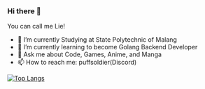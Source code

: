 ### Hi there 👋
You can call me Lie!

- 🔭 I’m currently Studying at State Polytechnic of Malang
- 🌱 I’m currently learning to become Golang Backend Developer
- 💬 Ask me about Code, Games, Anime, and Manga
- 📫 How to reach me: puffsoldier(Discord)

[![Top Langs](https://github-readme-stats-inky-five-57.vercel.app//api/top-langs/?username=lieeh&layout=compact&theme=radical)](https://github.com/lieeh/github-readme-stats)
